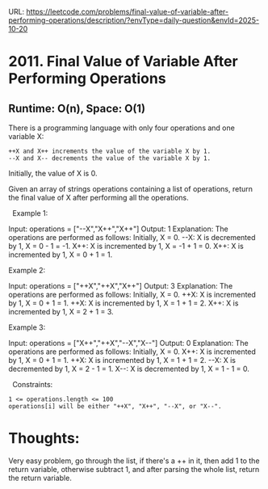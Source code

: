 URL: https://leetcode.com/problems/final-value-of-variable-after-performing-operations/description/?envType=daily-question&envId=2025-10-20

# 2011. Final Value of Variable After Performing Operations

## Runtime: O(n), Space: O(1)

There is a programming language with only four operations and one variable X:

	++X and X++ increments the value of the variable X by 1.
	--X and X-- decrements the value of the variable X by 1.

Initially, the value of X is 0.

Given an array of strings operations containing a list of operations, return the final value of X after performing all the operations.

 
Example 1:

Input: operations = ["--X","X++","X++"]
Output: 1
Explanation: The operations are performed as follows:
Initially, X = 0.
--X: X is decremented by 1, X =  0 - 1 = -1.
X++: X is incremented by 1, X = -1 + 1 =  0.
X++: X is incremented by 1, X =  0 + 1 =  1.

Example 2:

Input: operations = ["++X","++X","X++"]
Output: 3
Explanation: The operations are performed as follows:
Initially, X = 0.
++X: X is incremented by 1, X = 0 + 1 = 1.
++X: X is incremented by 1, X = 1 + 1 = 2.
X++: X is incremented by 1, X = 2 + 1 = 3.

Example 3:

Input: operations = ["X++","++X","--X","X--"]
Output: 0
Explanation: The operations are performed as follows:
Initially, X = 0.
X++: X is incremented by 1, X = 0 + 1 = 1.
++X: X is incremented by 1, X = 1 + 1 = 2.
--X: X is decremented by 1, X = 2 - 1 = 1.
X--: X is decremented by 1, X = 1 - 1 = 0.

 
Constraints:

	1 <= operations.length <= 100
	operations[i] will be either "++X", "X++", "--X", or "X--".

# Thoughts:
Very easy problem, go through the list, if there's a ++ in it, then add 1 to the return variable, otherwise subtract 1, and after parsing the whole list, return the return variable.
